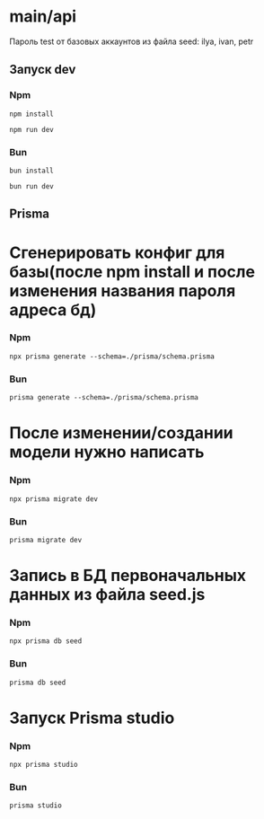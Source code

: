 # main/api

Пароль test от базовых аккаунтов из файла seed: ilya, ivan, petr

## Запуск dev
### Npm
```shell
npm install
```
```shell
npm run dev
```
### Bun
```shell
bun install
```
```shell
bun run dev
```


## Prisma

# Сгенерировать конфиг для базы(после npm install и после изменения названия пароля адреса бд)
### Npm
```shell
npx prisma generate --schema=./prisma/schema.prisma
```
### Bun
```shell
prisma generate --schema=./prisma/schema.prisma
```

# После изменении/создании модели нужно написать
### Npm
```shell
npx prisma migrate dev
```
### Bun
```shell
prisma migrate dev
```

# Запись в БД первоначальных данных из файла seed.js
### Npm
```shell
npx prisma db seed
```
### Bun
```shell
prisma db seed
```
# Запуск Prisma studio
### Npm
```shell
npx prisma studio
```
### Bun
```shell
prisma studio
```